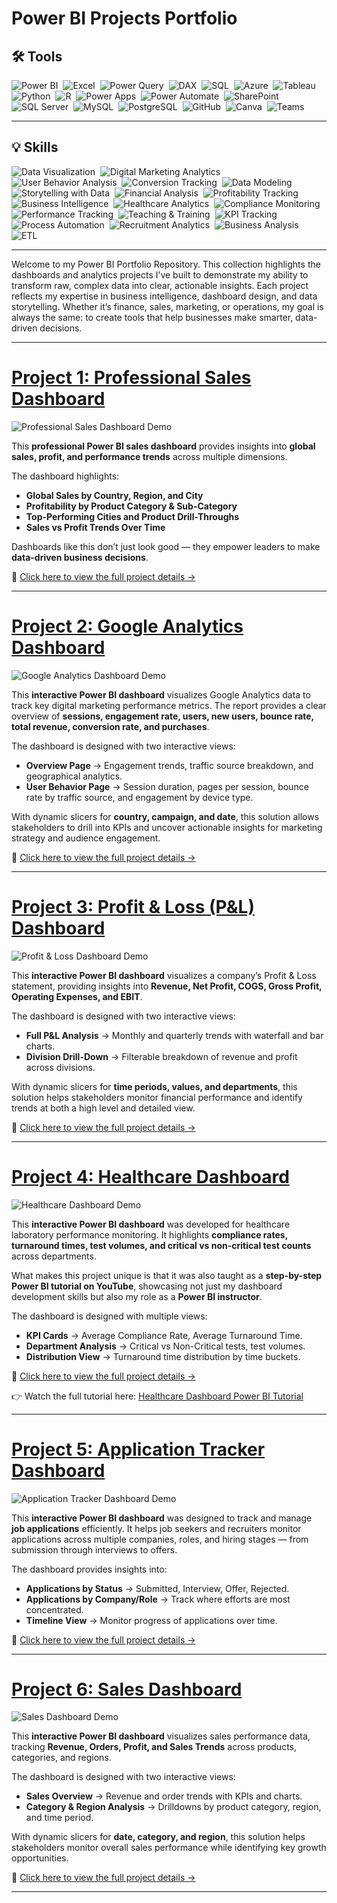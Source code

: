 # Power BI Projects Portfolio  

## 🛠 Tools  
![Power BI](https://img.shields.io/badge/Power%20BI-F2C811?style=for-the-badge&logo=powerbi&logoColor=black)  ![Excel](https://img.shields.io/badge/Excel-217346?style=for-the-badge&logo=microsoftexcel&logoColor=white)  ![Power Query](https://img.shields.io/badge/Power%20Query-0E76A8?style=for-the-badge&logo=microsoft&logoColor=white)  ![DAX](https://img.shields.io/badge/DAX-0078D4?style=for-the-badge&logo=microsoft&logoColor=white)  ![SQL](https://img.shields.io/badge/SQL-336791?style=for-the-badge&logo=postgresql&logoColor=white)  ![Azure](https://img.shields.io/badge/Azure-0078D4?style=for-the-badge&logo=microsoftazure&logoColor=white)  ![Tableau](https://img.shields.io/badge/Tableau-E97627?style=for-the-badge&logo=tableau&logoColor=white)  ![Python](https://img.shields.io/badge/Python-3776AB?style=for-the-badge&logo=python&logoColor=white)  ![R](https://img.shields.io/badge/R-276DC3?style=for-the-badge&logo=r&logoColor=white)  ![Power Apps](https://img.shields.io/badge/Power%20Apps-742774?style=for-the-badge&logo=powerapps&logoColor=white)  ![Power Automate](https://img.shields.io/badge/Power%20Automate-0066FF?style=for-the-badge&logo=powerautomate&logoColor=white)  ![SharePoint](https://img.shields.io/badge/SharePoint-0078D4?style=for-the-badge&logo=microsoftsharepoint&logoColor=white)  ![SQL Server](https://img.shields.io/badge/SQL%20Server-CC2927?style=for-the-badge&logo=microsoftsqlserver&logoColor=white)  ![MySQL](https://img.shields.io/badge/MySQL-4479A1?style=for-the-badge&logo=mysql&logoColor=white)  ![PostgreSQL](https://img.shields.io/badge/PostgreSQL-336791?style=for-the-badge&logo=postgresql&logoColor=white)  ![GitHub](https://img.shields.io/badge/GitHub-181717?style=for-the-badge&logo=github&logoColor=white)  ![Canva](https://img.shields.io/badge/Canva-00C4CC?style=for-the-badge&logo=canva&logoColor=white)  ![Teams](https://img.shields.io/badge/Teams-6264A7?style=for-the-badge&logo=microsoftteams&logoColor=white)  

---

## 💡 Skills  
![Data Visualization](https://img.shields.io/badge/Data%20Visualization-8A2BE2?style=for-the-badge&logo=tableau&logoColor=white)  ![Digital Marketing Analytics](https://img.shields.io/badge/Digital%20Marketing%20Analytics-FF7F50?style=for-the-badge&logo=googleanalytics&logoColor=white)  ![User Behavior Analysis](https://img.shields.io/badge/User%20Behavior%20Analysis-228B22?style=for-the-badge&logo=hotjar&logoColor=white)  ![Conversion Tracking](https://img.shields.io/badge/Conversion%20Tracking-1E90FF?style=for-the-badge&logo=googleads&logoColor=white)  ![Data Modeling](https://img.shields.io/badge/Data%20Modeling-FF6347?style=for-the-badge&logo=databricks&logoColor=white)  ![Storytelling with Data](https://img.shields.io/badge/Storytelling%20with%20Data-FFD700?style=for-the-badge&logo=slides&logoColor=black)  ![Financial Analysis](https://img.shields.io/badge/Financial%20Analysis-228B22?style=for-the-badge&logo=chartbar&logoColor=white)  ![Profitability Tracking](https://img.shields.io/badge/Profitability%20Tracking-1E90FF?style=for-the-badge&logo=googleanalytics&logoColor=white) ![Business Intelligence](https://img.shields.io/badge/Business%20Intelligence-FFD700?style=for-the-badge&logo=microsoftpowerbi&logoColor=black)  ![Healthcare Analytics](https://img.shields.io/badge/Healthcare%20Analytics-228B22?style=for-the-badge&logo=heartbeat&logoColor=white)  ![Compliance Monitoring](https://img.shields.io/badge/Compliance%20Monitoring-FF4500?style=for-the-badge&logo=datadog&logoColor=white)  ![Performance Tracking](https://img.shields.io/badge/Performance%20Tracking-1E90FF?style=for-the-badge&logo=googleanalytics&logoColor=white)  ![Teaching & Training](https://img.shields.io/badge/Teaching%20%26%20Training-FFD700?style=for-the-badge&logo=youtube&logoColor=black)  ![KPI Tracking](https://img.shields.io/badge/KPI%20Tracking-2E8B57?style=for-the-badge&logo=googleanalytics&logoColor=white)  ![Process Automation](https://img.shields.io/badge/Process%20Automation-FF6347?style=for-the-badge&logo=microsoftpowerautomate&logoColor=white)  ![Recruitment Analytics](https://img.shields.io/badge/Recruitment%20Analytics-1E90FF?style=for-the-badge&logo=workplace&logoColor=white)  ![Business Analysis](https://img.shields.io/badge/Business%20Analysis-228B22?style=for-the-badge&logo=googleanalytics&logoColor=white)  ![ETL](https://img.shields.io/badge/ETL-FF4500?style=for-the-badge&logo=apache-spark&logoColor=white)  

---

Welcome to my Power BI Portfolio Repository. This collection highlights the dashboards and analytics projects I’ve built to demonstrate my ability to transform raw, complex data into clear, actionable insights. Each project reflects my expertise in business intelligence, dashboard design, and data storytelling. Whether it’s finance, sales, marketing, or operations, my goal is always the same: to create tools that help businesses make smarter, data-driven decisions.  

---

# [Project 1: Professional Sales Dashboard](Sales_Performance_Dashboard)  

![Professional Sales Dashboard Demo](Sales_Performance_Dashboard/images/Untitled%20design%20(6).gif)  

This **professional Power BI sales dashboard** provides insights into **global sales, profit, and performance trends** across multiple dimensions.  

The dashboard highlights:  
- **Global Sales by Country, Region, and City**  
- **Profitability by Product Category & Sub-Category**  
- **Top-Performing Cities and Product Drill-Throughs**  
- **Sales vs Profit Trends Over Time**  

Dashboards like this don’t just look good — they empower leaders to make **data-driven business decisions**.  

🔗 [Click here to view the full project details →](Sales_Performance_Dashboard)  

---

# [Project 2: Google Analytics Dashboard](Google_Analytics_Dashboard)  

![Google Analytics Dashboard Demo](Google_Analytics_Dashboard/images/Untitled%20design%20%281%29.gif)  

This **interactive Power BI dashboard** visualizes Google Analytics data to track key digital marketing performance metrics. The report provides a clear overview of **sessions, engagement rate, users, new users, bounce rate, total revenue, conversion rate, and purchases**.  

The dashboard is designed with two interactive views:  
- **Overview Page** → Engagement trends, traffic source breakdown, and geographical analytics.  
- **User Behavior Page** → Session duration, pages per session, bounce rate by traffic source, and engagement by device type.  

With dynamic slicers for **country, campaign, and date**, this solution allows stakeholders to drill into KPIs and uncover actionable insights for marketing strategy and audience engagement.  

🔗 [Click here to view the full project details →](Google_Analytics_Dashboard)  

---

# [Project 3: Profit & Loss (P&L) Dashboard](Profit_Loss_Dashboard)  

![Profit & Loss Dashboard Demo](Profit_Loss_Dashboard/Profit_Loss_Dashboard/images/PNL%20gif.gif)  

This **interactive Power BI dashboard** visualizes a company’s Profit & Loss statement, providing insights into **Revenue, Net Profit, COGS, Gross Profit, Operating Expenses, and EBIT**.  

The dashboard is designed with two interactive views:  
- **Full P&L Analysis** → Monthly and quarterly trends with waterfall and bar charts.  
- **Division Drill-Down** → Filterable breakdown of revenue and profit across divisions.  

With dynamic slicers for **time periods, values, and departments**, this solution helps stakeholders monitor financial performance and identify trends at both a high level and detailed view.  

🔗 [Click here to view the full project details →](Profit_Loss_Dashboard)  

---

# [Project 4: Healthcare Dashboard](Healthcare_Dashboard)  

![Healthcare Dashboard Demo](Healthcare_Dashboard/images/Healthcare%20gif.gif)  

This **interactive Power BI dashboard** was developed for healthcare laboratory performance monitoring. It highlights **compliance rates, turnaround times, test volumes, and critical vs non-critical test counts** across departments.  

What makes this project unique is that it was also taught as a **step-by-step Power BI tutorial on YouTube**, showcasing not just my dashboard development skills but also my role as a **Power BI instructor**.  

The dashboard is designed with multiple views:  
- **KPI Cards** → Average Compliance Rate, Average Turnaround Time.  
- **Department Analysis** → Critical vs Non-Critical tests, test volumes.  
- **Distribution View** → Turnaround time distribution by time buckets.  

🔗 [Click here to view the full project details →](Healthcare_Dashboard)  

👉 Watch the full tutorial here: [Healthcare Dashboard Power BI Tutorial](https://www.youtube.com/watch?v=o4mUfLXUQ5A&t=424s)  

---

# [Project 5: Application Tracker Dashboard](Application_Tracker_Dashboard)  

![Application Tracker Dashboard Demo](Application_Tracker_Dashboard/images/JobTracker.gif)  

This **interactive Power BI dashboard** was designed to track and manage **job applications** efficiently. It helps job seekers and recruiters monitor applications across multiple companies, roles, and hiring stages — from submission through interviews to offers.  

The dashboard provides insights into:  
- **Applications by Status** → Submitted, Interview, Offer, Rejected.  
- **Applications by Company/Role** → Track where efforts are most concentrated.  
- **Timeline View** → Monitor progress of applications over time.  

🔗 [Click here to view the full project details →](Application_Tracker_Dashboard)  

---

# [Project 6: Sales Dashboard](Sales_Dashboard)  

![Sales Dashboard Demo](Sales_Dashboard/images/SalesGif.gif)  

This **interactive Power BI dashboard** visualizes sales performance data, tracking **Revenue, Orders, Profit, and Sales Trends** across products, categories, and regions.  

The dashboard is designed with two interactive views:  
- **Sales Overview** → Revenue and order trends with KPIs and charts.  
- **Category & Region Analysis** → Drilldowns by product category, region, and time period.  

With dynamic slicers for **date, category, and region**, this solution helps stakeholders monitor overall sales performance while identifying key growth opportunities.  

🔗 [Click here to view the full project details →](Sales_Dashboard)  

---
